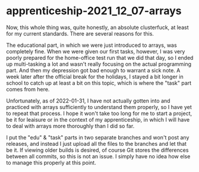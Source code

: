 # apprenticeship-2021_12_07-arrays
Now, this whole thing was, quite honestly, an absolute clusterfuck, at least for my current standards. There are several reasons for this.

The educational part, in which we were just introduced to arrays, was completely fine. When we were given our first tasks, however, I was very poorly prepared for the home-office test run that we did that day, so I ended up multi-tasking a lot and wasn't really focusing on the actual programming part. And then my depression got bad enough to warrant a sick note. A week later after the official break for the holidays, I stayed a bit longer in school to catch up at least a bit on this topic, which is where the "task" part comes from here.

Unfortunately, as of 2022-01-31, I have not actually gotten into and practiced with arrays sufficiently to understand them properly, so I have yet to repeat that process. I hope it won't take too long for me to start a project, be it for leaisure or in the context of my apprenticeship, in which I will have to deal with arrays more thoroughly than I did so far.

I put the "edu" & "task" parts in two separate branches and won't post any releases, and instead I just upload all the files to the branches and let that be it. If viewing older builds is desired, of course Git stores the differences between all commits, so this is not an issue. I simply have no idea how else to manage this properly at this point.
